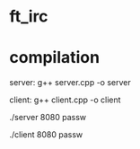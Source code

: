 # ft_irc

# compilation
server: g++ server.cpp -o server

client: g++ client.cpp -o client

./server 8080 passw

./client 8080 passw
